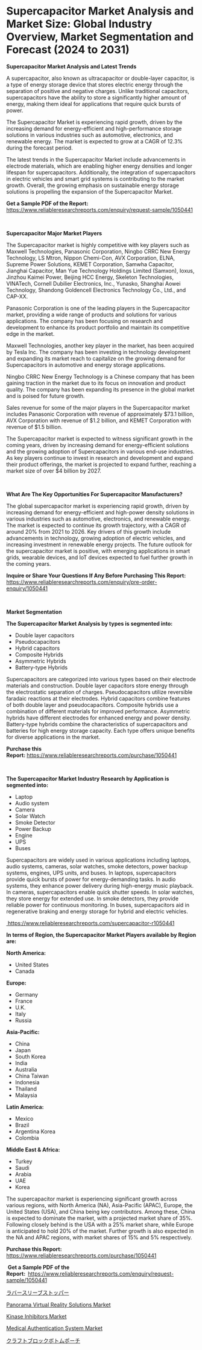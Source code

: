 <p><h1>Supercapacitor Market Analysis and Market Size: Global Industry Overview, Market Segmentation and Forecast (2024 to 2031)</h1></p><p><strong>Supercapacitor Market Analysis and Latest Trends</strong></p>
<p><p>A supercapacitor, also known as ultracapacitor or double-layer capacitor, is a type of energy storage device that stores electric energy through the separation of positive and negative charges. Unlike traditional capacitors, supercapacitors have the ability to store a significantly higher amount of energy, making them ideal for applications that require quick bursts of power.</p><p>The Supercapacitor Market is experiencing rapid growth, driven by the increasing demand for energy-efficient and high-performance storage solutions in various industries such as automotive, electronics, and renewable energy. The market is expected to grow at a CAGR of 12.3% during the forecast period.</p><p>The latest trends in the Supercapacitor Market include advancements in electrode materials, which are enabling higher energy densities and longer lifespan for supercapacitors. Additionally, the integration of supercapacitors in electric vehicles and smart grid systems is contributing to the market growth. Overall, the growing emphasis on sustainable energy storage solutions is propelling the expansion of the Supercapacitor Market.</p></p>
<p><strong>Get a Sample PDF of the Report:&nbsp;</strong> <a href="https://www.reliableresearchreports.com/enquiry/request-sample/1050441">https://www.reliableresearchreports.com/enquiry/request-sample/1050441</a></p>
<p>&nbsp;</p>
<p><strong>Supercapacitor Major Market Players</strong></p>
<p><p>The Supercapacitor market is highly competitive with key players such as Maxwell Technologies, Panasonic Corporation, Ningbo CRRC New Energy Technology, LS Mtron, Nippon Chemi-Con, AVX Corporation, ELNA, Supreme Power Solutions, KEMET Corporation, Samwha Capacitor, Jianghai Capacitor, Man Yue Technology Holdings Limited (Samxon), Ioxus, Jinzhou Kaimei Power, Beijing HCC Energy, Skeleton Technologies, VINATech, Cornell Dubilier Electronics, Inc., Yunasko, Shanghai Aowei Technology, Shandong Goldencell Electronics Technology Co., Ltd., and CAP-XX.</p><p>Panasonic Corporation is one of the leading players in the Supercapacitor market, providing a wide range of products and solutions for various applications. The company has been focusing on research and development to enhance its product portfolio and maintain its competitive edge in the market.</p><p>Maxwell Technologies, another key player in the market, has been acquired by Tesla Inc. The company has been investing in technology development and expanding its market reach to capitalize on the growing demand for Supercapacitors in automotive and energy storage applications.</p><p>Ningbo CRRC New Energy Technology is a Chinese company that has been gaining traction in the market due to its focus on innovation and product quality. The company has been expanding its presence in the global market and is poised for future growth.</p><p>Sales revenue for some of the major players in the Supercapacitor market includes Panasonic Corporation with revenue of approximately $73.1 billion, AVX Corporation with revenue of $1.2 billion, and KEMET Corporation with revenue of $1.5 billion.</p><p>The Supercapacitor market is expected to witness significant growth in the coming years, driven by increasing demand for energy-efficient solutions and the growing adoption of Supercapacitors in various end-use industries. As key players continue to invest in research and development and expand their product offerings, the market is projected to expand further, reaching a market size of over $4 billion by 2027.</p></p>
<p>&nbsp;</p>
<p><strong>What Are The Key Opportunities For Supercapacitor Manufacturers?</strong></p>
<p><p>The global supercapacitor market is experiencing rapid growth, driven by increasing demand for energy-efficient and high-power density solutions in various industries such as automotive, electronics, and renewable energy. The market is expected to continue its growth trajectory, with a CAGR of around 20% from 2021 to 2026. Key drivers of this growth include advancements in technology, growing adoption of electric vehicles, and increasing investment in renewable energy projects. The future outlook for the supercapacitor market is positive, with emerging applications in smart grids, wearable devices, and IoT devices expected to fuel further growth in the coming years.</p></p>
<p><strong>Inquire or Share Your Questions If Any Before Purchasing This Report:</strong> <a href="https://www.reliableresearchreports.com/enquiry/pre-order-enquiry/1050441">https://www.reliableresearchreports.com/enquiry/pre-order-enquiry/1050441</a></p>
<p>&nbsp;</p>
<p><strong>Market Segmentation</strong></p>
<p><strong>The Supercapacitor Market Analysis by types is segmented into:</strong></p>
<p><ul><li>Double layer capacitors</li><li>Pseudocapacitors</li><li>Hybrid capacitors</li><li>Composite Hybrids</li><li>Asymmetric Hybrids</li><li>Battery-type Hybrids</li></ul></p>
<p><p>Supercapacitors are categorized into various types based on their electrode materials and construction. Double layer capacitors store energy through the electrostatic separation of charges. Pseudocapacitors utilize reversible faradaic reactions at their electrodes. Hybrid capacitors combine features of both double layer and pseudocapacitors. Composite hybrids use a combination of different materials for improved performance. Asymmetric hybrids have different electrodes for enhanced energy and power density. Battery-type hybrids combine the characteristics of supercapacitors and batteries for high energy storage capacity. Each type offers unique benefits for diverse applications in the market.</p></p>
<p><strong>Purchase this Report:&nbsp;</strong><a href="https://www.reliableresearchreports.com/purchase/1050441">https://www.reliableresearchreports.com/purchase/1050441</a></p>
<p>&nbsp;</p>
<p><strong>The Supercapacitor Market Industry Research by Application is segmented into:</strong></p>
<p><ul><li>Laptop</li><li>Audio system</li><li>Camera</li><li>Solar Watch</li><li>Smoke Detector</li><li>Power Backup</li><li>Engine</li><li>UPS</li><li>Buses</li></ul></p>
<p><p>Supercapacitors are widely used in various applications including laptops, audio systems, cameras, solar watches, smoke detectors, power backup systems, engines, UPS units, and buses. In laptops, supercapacitors provide quick bursts of power for energy-demanding tasks. In audio systems, they enhance power delivery during high-energy music playback. In cameras, supercapacitors enable quick shutter speeds. In solar watches, they store energy for extended use. In smoke detectors, they provide reliable power for continuous monitoring. In buses, supercapacitors aid in regenerative braking and energy storage for hybrid and electric vehicles.</p></p>
<p><a href="https://www.reliableresearchreports.com/supercapacitor-r1050441">&nbsp;https://www.reliableresearchreports.com/supercapacitor-r1050441</a></p>
<p><strong>In terms of Region, the Supercapacitor Market Players available by Region are:</strong></p>
<p>
    <p> <strong> North America: </strong>
        <ul>
            <li>United States</li>
            <li>Canada</li>
        </ul>
        </p> 
    <p> <strong> Europe: </strong>
        <ul>
            <li>Germany</li>
            <li>France</li>
            <li>U.K.</li>
            <li>Italy</li>
            <li>Russia</li>
        </ul>
        </p> 
    <p> <strong> Asia-Pacific: </strong>
        <ul>
            <li>China</li>
            <li>Japan</li>
            <li>South Korea</li>
            <li>India</li>
            <li>Australia</li>
            <li>China Taiwan</li>
            <li>Indonesia</li>
            <li>Thailand</li>
            <li>Malaysia</li>
        </ul>
        </p> 
    <p> <strong> Latin America: </strong>
        <ul>
            <li>Mexico</li>
            <li>Brazil</li>
            <li>Argentina Korea</li>
            <li>Colombia</li>
        </ul>
        </p> 
    <p> <strong> Middle East & Africa: </strong>
        <ul>
            <li>Turkey</li>
            <li>Saudi</li>
            <li>Arabia</li>
            <li>UAE</li>
            <li>Korea</li>
        </ul>
    </p>
    </p>
<p><p>The supercapacitor market is experiencing significant growth across various regions, with North America (NA), Asia-Pacific (APAC), Europe, the United States (USA), and China being key contributors. Among these, China is expected to dominate the market, with a projected market share of 35%. Following closely behind is the USA with a 25% market share, while Europe is anticipated to hold 20% of the market. Further growth is also expected in the NA and APAC regions, with market shares of 15% and 5% respectively.</p></p>
<p><strong>Purchase this Report: </strong><a href="https://www.reliableresearchreports.com/purchase/1050441">https://www.reliableresearchreports.com/purchase/1050441</a></p>
<p>&nbsp;<strong>Get a Sample PDF of the Report:&nbsp;&nbsp;</strong><a href="https://www.reliableresearchreports.com/enquiry/request-sample/1050441">https://www.reliableresearchreports.com/enquiry/request-sample/1050441</a></p>
<p><strong></strong></p>
<p><p><a href="https://github.com/RandallRunte2023/Market-Research-Report-List-1/blob/main/8563615171666.md">ラバースリーブストッパー</a></p><p><a href="https://www.linkedin.com/pulse/insights-panorama-virtual-reality-solutions-market-players-mya8f?trackingId=%2F7a3ukhLRE60VRFc4Y%2BdTg%3D%3D">Panorama Virtual Reality Solutions Market</a></p><p><a href="https://github.com/ctanaka235/Market-Research-Report-List-1/blob/main/kinase-inhibitors-market.md">Kinase Inhibitors Market</a></p><p><a href="https://www.linkedin.com/pulse/medical-authentication-system-market-size-growing-cagr-16-tmfmf?trackingId=6tHnIPTM8ZP1goXbTNo2Zw%3D%3D">Medical Authentication System Market</a></p><p><a href="https://github.com/DanykaKilback/Market-Research-Report-List-1/blob/main/2178359171667.md">クラフトブロックボトムポーチ</a></p></p>